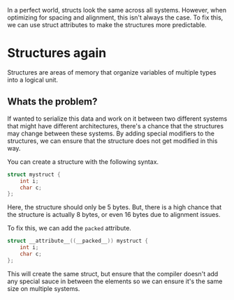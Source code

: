 In a perfect world, structs look the same across all systems. However, when optimizing for spacing and alignment, this isn't always the case. To fix this, we can use struct attributes to make the structures more predictable.

# Structures again
Structures are areas of memory that organize variables of multiple types into a logical unit.

## Whats the problem?

If wanted to serialize this data and work on it between two different systems that might have different architectures, there's a chance that the structures may change between these systems. By adding special modifiers to the structures, we can ensure that the structure does not get modified in this way.

You can create a structure with the following syntax.

```C
struct mystruct {
	int i; 
	char c; 
};
```

Here, the structure should only be 5 bytes. But, there is a high chance that the structure is actually 8 bytes, or even 16 bytes due to alignment issues.

To fix this, we can add the `packed` attribute.
```C
struct __attribute__((__packed__)) mystruct {  
	int i; 
	char c;
};
```
This will create the same struct, but ensure that the compiler doesn't add any special sauce in between the elements so we can ensure it's the same size on multiple systems.

